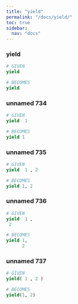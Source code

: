 ```yaml
---
title: "yield"
permalink: "/docs/yield/"
toc: true
sidebar:
  nav: "docs"
---
```

### yield
```ruby
# GIVEN
yield
```
```ruby
# BECOMES
yield
```
### unnamed 734
```ruby
# GIVEN
yield  1
```
```ruby
# BECOMES
yield 1
```
### unnamed 735
```ruby
# GIVEN
yield  1 , 2
```
```ruby
# BECOMES
yield 1, 2
```
### unnamed 736
```ruby
# GIVEN
yield  1 , 
 2
```
```ruby
# BECOMES
yield 1,
      2
```
### unnamed 737
```ruby
# GIVEN
yield( 1 , 2 )
```
```ruby
# BECOMES
yield(1, 2)
```
